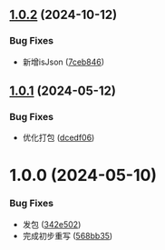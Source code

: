 ## [1.0.2](https://github.com/kakuilan/js-helper/compare/v1.0.1...v1.0.2) (2024-10-12)

### Bug Fixes

- 新增isJson ([7ceb846](https://github.com/kakuilan/js-helper/commit/7ceb8465290995e7fb47f19908f563a5f4f127b4))

## [1.0.1](https://github.com/kakuilan/js-helper/compare/v1.0.0...v1.0.1) (2024-05-12)

### Bug Fixes

- 优化打包 ([dcedf06](https://github.com/kakuilan/js-helper/commit/dcedf06286739b8c102a2fd6297c3fac6abbd44d))

# 1.0.0 (2024-05-10)

### Bug Fixes

- 发包 ([342e502](https://github.com/kakuilan/js-helper/commit/342e5023177055ced7342fdb876234ca18c78ec7))
- 完成初步重写 ([568bb35](https://github.com/kakuilan/js-helper/commit/568bb355c2daec1511aff7731361def54e3e5245))
